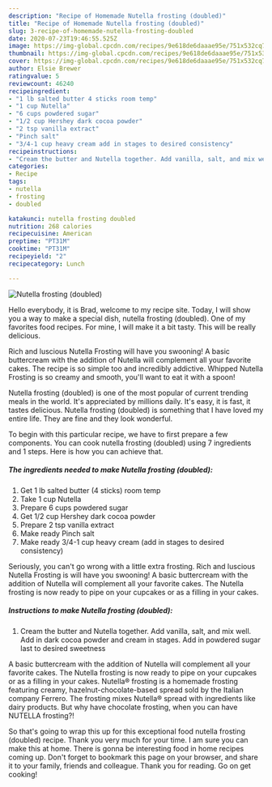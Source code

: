 ```yaml
---
description: "Recipe of Homemade Nutella frosting (doubled)"
title: "Recipe of Homemade Nutella frosting (doubled)"
slug: 3-recipe-of-homemade-nutella-frosting-doubled
date: 2020-07-23T19:46:55.525Z
image: https://img-global.cpcdn.com/recipes/9e618de6daaae95e/751x532cq70/nutella-frosting-doubled-recipe-main-photo.jpg
thumbnail: https://img-global.cpcdn.com/recipes/9e618de6daaae95e/751x532cq70/nutella-frosting-doubled-recipe-main-photo.jpg
cover: https://img-global.cpcdn.com/recipes/9e618de6daaae95e/751x532cq70/nutella-frosting-doubled-recipe-main-photo.jpg
author: Elsie Brewer
ratingvalue: 5
reviewcount: 46240
recipeingredient:
- "1 lb salted butter 4 sticks room temp"
- "1 cup Nutella"
- "6 cups powdered sugar"
- "1/2 cup Hershey dark cocoa powder"
- "2 tsp vanilla extract"
- "Pinch salt"
- "3/4-1 cup heavy cream add in stages to desired consistency"
recipeinstructions:
- "Cream the butter and Nutella together. Add vanilla, salt, and mix well. Add in dark cocoa powder and cream in stages. Add in powdered sugar last to desired sweetness"
categories:
- Recipe
tags:
- nutella
- frosting
- doubled

katakunci: nutella frosting doubled 
nutrition: 268 calories
recipecuisine: American
preptime: "PT31M"
cooktime: "PT31M"
recipeyield: "2"
recipecategory: Lunch

---
```



![Nutella frosting (doubled)](https://img-global.cpcdn.com/recipes/9e618de6daaae95e/751x532cq70/nutella-frosting-doubled-recipe-main-photo.jpg)

Hello everybody, it is Brad, welcome to my recipe site. Today, I will show you a way to make a special dish, nutella frosting (doubled). One of my favorites food recipes. For mine, I will make it a bit tasty. This will be really delicious.

Rich and luscious Nutella Frosting will have you swooning! A basic buttercream with the addition of Nutella will complement all your favorite cakes. The recipe is so simple too and incredibly addictive. Whipped Nutella Frosting is so creamy and smooth, you&#39;ll want to eat it with a spoon!

Nutella frosting (doubled) is one of the most popular of current trending meals in the world. It's appreciated by millions daily. It's easy, it is fast, it tastes delicious. Nutella frosting (doubled) is something that I have loved my entire life. They are fine and they look wonderful.


To begin with this particular recipe, we have to first prepare a few components. You can cook nutella frosting (doubled) using 7 ingredients and 1 steps. Here is how you can achieve that.

<!--inarticleads1-->

##### The ingredients needed to make Nutella frosting (doubled):

1. Get 1 lb salted butter (4 sticks) room temp
1. Take 1 cup Nutella
1. Prepare 6 cups powdered sugar
1. Get 1/2 cup Hershey dark cocoa powder
1. Prepare 2 tsp vanilla extract
1. Make ready Pinch salt
1. Make ready 3/4-1 cup heavy cream (add in stages to desired consistency)


Seriously, you can&#39;t go wrong with a little extra frosting. Rich and luscious Nutella Frosting is will have you swooning! A basic buttercream with the addition of Nutella will complement all your favorite cakes. The Nutella frosting is now ready to pipe on your cupcakes or as a filling in your cakes. 

<!--inarticleads2-->

##### Instructions to make Nutella frosting (doubled):

1. Cream the butter and Nutella together. Add vanilla, salt, and mix well. Add in dark cocoa powder and cream in stages. Add in powdered sugar last to desired sweetness


A basic buttercream with the addition of Nutella will complement all your favorite cakes. The Nutella frosting is now ready to pipe on your cupcakes or as a filling in your cakes. Nutella® frosting is a homemade frosting featuring creamy, hazelnut-chocolate-based spread sold by the Italian company Ferrero. The frosting mixes Nutella® spread with ingredients like dairy products. But why have chocolate frosting, when you can have NUTELLA frosting?! 

So that's going to wrap this up for this exceptional food nutella frosting (doubled) recipe. Thank you very much for your time. I am sure you can make this at home. There is gonna be interesting food in home recipes coming up. Don't forget to bookmark this page on your browser, and share it to your family, friends and colleague. Thank you for reading. Go on get cooking!
